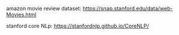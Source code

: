  amazon movie review dataset: https://snap.stanford.edu/data/web-Movies.html
 
 stanford core NLp: https://stanfordnlp.github.io/CoreNLP/
 
